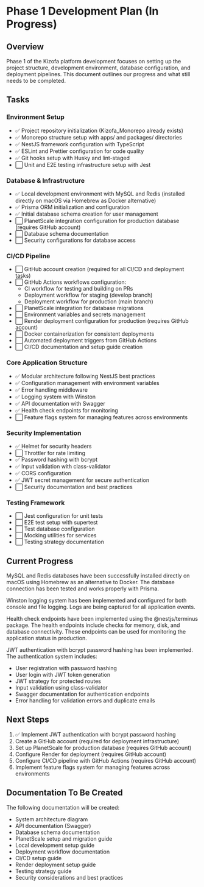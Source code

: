 # Phase 1 Development Plan (In Progress)

## Overview

Phase 1 of the Kizofa platform development focuses on setting up the project structure, development environment, database configuration, and deployment pipelines. This document outlines our progress and what still needs to be completed.

## Tasks

### Environment Setup
- ✅ Project repository initialization (Kizofa_Monorepo already exists)
- ✅ Monorepo structure setup with apps/ and packages/ directories
- ✅ NestJS framework configuration with TypeScript
- ✅ ESLint and Prettier configuration for code quality
- ✅ Git hooks setup with Husky and lint-staged
- ⬜ Unit and E2E testing infrastructure setup with Jest

### Database & Infrastructure
- ✅ Local development environment with MySQL and Redis (installed directly on macOS via Homebrew as Docker alternative)
- ✅ Prisma ORM initialization and configuration
- ✅ Initial database schema creation for user management
- ⬜ PlanetScale integration configuration for production database (requires GitHub account)
- ⬜ Database schema documentation
- ⬜ Security configurations for database access

### CI/CD Pipeline
- ⬜ GitHub account creation (required for all CI/CD and deployment tasks)
- ⬜ GitHub Actions workflows configuration:
  - CI workflow for testing and building on PRs
  - Deployment workflow for staging (develop branch)
  - Deployment workflow for production (main branch)
- ⬜ PlanetScale integration for database migrations
- ⬜ Environment variables and secrets management
- ⬜ Render deployment configuration for production (requires GitHub account)
- ⬜ Docker containerization for consistent deployments
- ⬜ Automated deployment triggers from GitHub Actions
- ⬜ CI/CD documentation and setup guide creation

### Core Application Structure
- ✅ Modular architecture following NestJS best practices
- ✅ Configuration management with environment variables
- ✅ Error handling middleware
- ✅ Logging system with Winston
- ✅ API documentation with Swagger
- ✅ Health check endpoints for monitoring
- ⬜ Feature flags system for managing features across environments

### Security Implementation
- ✅ Helmet for security headers
- ⬜ Throttler for rate limiting
- ✅ Password hashing with bcrypt
- ✅ Input validation with class-validator
- ✅ CORS configuration
- ✅ JWT secret management for secure authentication
- ⬜ Security documentation and best practices

### Testing Framework
- ⬜ Jest configuration for unit tests
- ⬜ E2E test setup with supertest
- ⬜ Test database configuration
- ⬜ Mocking utilities for services
- ⬜ Testing strategy documentation

## Current Progress

MySQL and Redis databases have been successfully installed directly on macOS using Homebrew as an alternative to Docker. The database connection has been tested and works properly with Prisma.

Winston logging system has been implemented and configured for both console and file logging. Logs are being captured for all application events.

Health check endpoints have been implemented using the @nestjs/terminus package. The health endpoints include checks for memory, disk, and database connectivity. These endpoints can be used for monitoring the application status in production.

JWT authentication with bcrypt password hashing has been implemented. The authentication system includes:
- User registration with password hashing
- User login with JWT token generation
- JWT strategy for protected routes
- Input validation using class-validator
- Swagger documentation for authentication endpoints
- Error handling for validation errors and duplicate emails

## Next Steps

1. ✅ Implement JWT authentication with bcrypt password hashing
2. Create a GitHub account (required for deployment infrastructure)
3. Set up PlanetScale for production database (requires GitHub account)
4. Configure Render for deployment (requires GitHub account)
5. Configure CI/CD pipeline with GitHub Actions (requires GitHub account)
6. Implement feature flags system for managing features across environments

## Documentation To Be Created

The following documentation will be created:

- System architecture diagram
- API documentation (Swagger)
- Database schema documentation
- PlanetScale setup and migration guide
- Local development setup guide
- Deployment workflow documentation
- CI/CD setup guide
- Render deployment setup guide
- Testing strategy guide
- Security considerations and best practices 